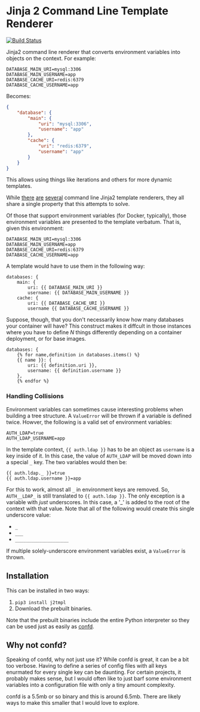 # Jinja 2 Command Line Template Renderer

[![Build Status](https://travis-ci.org/ikogan/j2tmpl.svg?branch=master)](https://travis-ci.org/ikogan/j2tmpl)

Jinja2 command line renderer that converts environment variables
into objects on the context. For example:

```
DATABASE_MAIN_URI=mysql:3306
DATABASE_MAIN_USERNAME=app
DATABASE_CACHE_URI=redis:6379
DATABASE_CACHE_USERNAME=app
```

Becomes:

```json
{
    "database": {
        "main": {
            "uri": "mysql:3306",
            "username": "app"
        },
        "cache": {
            "uri": "redis:6379",
            "username": "app"
        }
    }
}
```

This allows using things like iterations and others for more
dynamic templates.

While [there](https://sudo.isl.co/shinto-cli/)
[are](https://github.com/kolypto/j2cli)
[several](https://github.com/mattrobenolt/jinja2-cli) command line
Jinja2 template renderers, they all share a single property that this
attempts to solve.

Of those that support environment variables (for Docker, typically),
those environment variables are presented to the template verbatum.
That is, given this environment:

```
DATABASE_MAIN_URI=mysql:3306
DATABASE_MAIN_USERNAME=app
DATABASE_CACHE_URI=redis:6379
DATABASE_CACHE_USERNAME=app
```

A template would have to use them in the following way:

```jinja
databases: {
    main: {
        uri: {{ DATABASE_MAIN_URI }}
        username: {{ DATABASE_MAIN_USERNAME }}
    cache: {
        uri: {{ DATABASE_CACHE_URI }}
        username {{ DATABASE_CACHE_USERNAME }}
```

Suppose, though, that you don't necessarily know how many databases
your container will have? This construct makes it diffcult in those
instances where you have to define *N* things differently depending
on a container deployment, or for base images.

```jinja
databases: {
    {% for name,definition in databases.items() %}
    {{ name }}: {
        uri: {{ definition.uri }},
        username: {{ definition.username }}
    },
    {% endfor %}
```

### Handling Collisions

Environment variables can sometimes cause interesting
problems when building a tree structure. A `ValueError` will
be thrown if a variable is defined twice. Howver, the following
is a valid set of environment variables:

```
AUTH_LDAP=true
AUTH_LDAP_USERNAME=app
```

In the template context, `{{ auth.ldap }}` has to be an object as
`username` is a key inside of it. In this case, the value of
`AUTH_LDAP` will be moved down into a special `_` key. The two
variables would then be:

```jinja
{{ auth.ldap._ }}=true
{{ auth.ldap.username }}=app
```

For this to work, almost all `_` in environment keys are removed.
So, `AUTH__LDAP_` is still translated to `{{ auth.ldap }}`. The only
exception is a variable with *just* underscores. In this case, a '_'
is added to the root of the context with that value. Note that all
of the following would create this single underscore value:

- `_`
- `___`
- `____________________`

If multiple solely-underscore environment variables exist, a `ValueError`
is thrown.

## Installation

This can be installed in two ways:

1. `pip3 install j2tmpl`
2. Download the prebuilt binaries.

Note that the prebuilt binaries include the entire Python interpreter
so they can be used just as easily as
[confd](https://github.com/kelseyhightower/confd).

## Why not confd?

Speaking of confd, why not just use it? While confd is great, it can
be a bit too verbose. Having to define a series of config files with
all keys enurmated for every single key can be daunting. For certain
projects, it probably makes sense, but I would often like to just
barf some environment variables into a configuration file with only
a tiny amount complexity.

confd is a 5.5mb or so binary and this is around 6.5mb. There are likely
ways to make this smaller that I would love to explore.